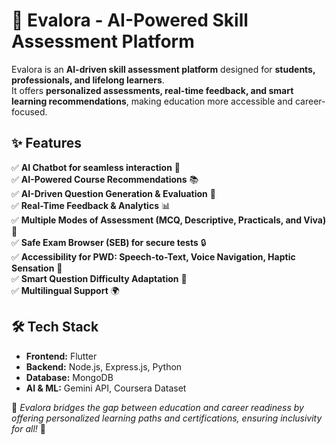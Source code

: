 # 🚀 Evalora - AI-Powered Skill Assessment Platform  

Evalora is an **AI-driven skill assessment platform** designed for **students, professionals, and lifelong learners**.  
It offers **personalized assessments, real-time feedback, and smart learning recommendations**, making education more accessible and career-focused.  

## ✨ Features  
✅ **AI Chatbot for seamless interaction** 🤖  
✅ **AI-Powered Course Recommendations** 📚  
✅ **AI-Driven Question Generation & Evaluation** 📝  
✅ **Real-Time Feedback & Analytics** 📊  
✅ **Multiple Modes of Assessment (MCQ, Descriptive, Practicals, and Viva)** 📝  
✅ **Safe Exam Browser (SEB) for secure tests** 🔒  
✅ **Accessibility for PWD: Speech-to-Text, Voice Navigation, Haptic Sensation** 🌟  
✅ **Smart Question Difficulty Adaptation** 🔄  
✅ **Multilingual Support** 🌍  

## 🛠️ Tech Stack  
- **Frontend:** Flutter  
- **Backend:** Node.js, Express.js, Python  
- **Database:** MongoDB  
- **AI & ML:** Gemini API, Coursera Dataset  

📌 *Evalora bridges the gap between education and career readiness by offering personalized learning paths and certifications, ensuring inclusivity for all!* 🚀  
